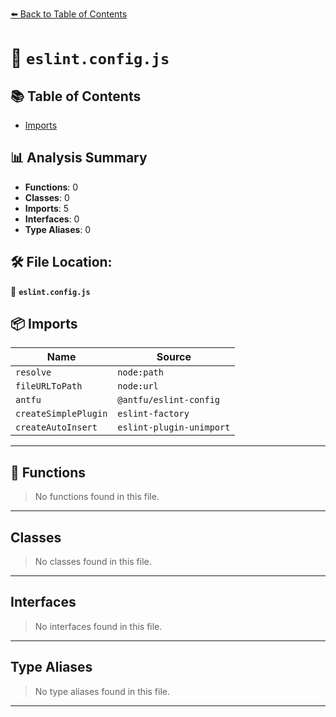 [⬅️ Back to Table of Contents](index.md)

# 📄 `eslint.config.js`

## 📚 Table of Contents

- [Imports](#imports)

## 📊 Analysis Summary

- **Functions**: 0
- **Classes**: 0
- **Imports**: 5
- **Interfaces**: 0
- **Type Aliases**: 0

## 🛠️ File Location:
📂 **`eslint.config.js`**

## 📦 Imports

| Name | Source |
|------|--------|
| `resolve` | `node:path` |
| `fileURLToPath` | `node:url` |
| `antfu` | `@antfu/eslint-config` |
| `createSimplePlugin` | `eslint-factory` |
| `createAutoInsert` | `eslint-plugin-unimport` |


---

## 🔧 Functions

> No functions found in this file.


---

## Classes

> No classes found in this file.


---

## Interfaces

> No interfaces found in this file.


---

## Type Aliases

> No type aliases found in this file.


---